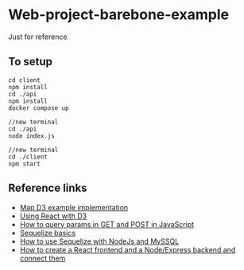 # Web-project-barebone-example
Just for reference

## To setup
```
cd client
npm install
cd ./api
npm install
docker compose up

//new terminal
cd ./api
node index.js

//new terminal
cd ./client
npm start
```

## Reference links
- [Map D3 example implementation](https://d3-graph-gallery.com/graph/choropleth_basic.html)  
- [Using React with D3](https://wattenberger.com/blog/react-and-d3)  
- [How to query params in GET and POST in JavaScript](https://webtips.dev/solutions/send-query-params-in-get-and-post-in-javascript)  
- [Sequelize basics](https://sequelize.org/docs/v6/core-concepts/model-querying-basics/)
- [How to use Sequelize with NodeJs and MySSQL](https://www.digitalocean.com/community/tutorials/how-to-use-sequelize-with-node-js-and-mysql)
- [How to create a React frontend and a Node/Express backend and connect them](https://www.freecodecamp.org/news/create-a-react-frontend-a-node-express-backend-and-connect-them-together-c5798926047c/)
